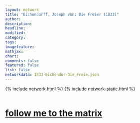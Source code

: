 ```yaml
---
layout: network
title: "Eichendorff, Joseph von: Die Freier (1833)"
author:
description:
headline:
modified:
category:
tags: 
imagefeature: 
mathjax: 
chart: 
comments: false
featured: false
list: false
networkdata: 1833-Eichendor-Die_Freie.json
---
```

{% include network.html %}
{% include network-static.html %}
<div class="row">
  <div class="small-5 small-centered columns"><a href="/matrix118"><h1>follow me to the matrix</h1></a>
</div>
</div>
